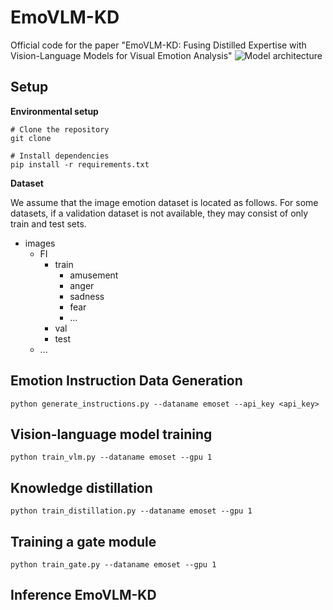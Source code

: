 # EmoVLM-KD
Official code for the paper "EmoVLM-KD: Fusing Distilled Expertise with Vision-Language Models for Visual Emotion Analysis"
![Model architecture](architecture_v10.jpg)

## Setup 
**Environmental setup**
```
# Clone the repository
git clone 

# Install dependencies
pip install -r requirements.txt
```

**Dataset**

We assume that the image emotion dataset is located as follows. For some datasets, if a validation dataset is not available, they may consist of only train and test sets.
- images  
  - FI  
    - train  
      - amusement  
      - anger  
      - sadness  
      - fear
      - ...
    - val  
    - test
  - ...

## Emotion Instruction Data Generation 
```
python generate_instructions.py --dataname emoset --api_key <api_key>
```



## Vision-language model training
```
python train_vlm.py --dataname emoset --gpu 1
```



## Knowledge distillation

```
python train_distillation.py --dataname emoset --gpu 1
```

## Training a gate module

```
python train_gate.py --dataname emoset --gpu 1
```

## Inference EmoVLM-KD
